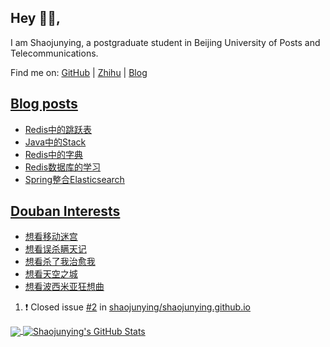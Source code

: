 ## Hey 👋🏻,

I am Shaojunying, a postgraduate student in Beijing University of Posts and Telecommunications.

Find me on: [GitHub](https://github.com/shaojunying) | [Zhihu](https://www.zhihu.com/people/shaojunying) | [Blog](https://shaojunying.github.io/)

## <a href="https://shaojunying.github.io/" target="_blank">Blog posts</a>
<!-- BLOG-POST-LIST:START -->
- [Redis中的跳跃表](https://shaojunying.github.io/2020/10/28/Redis%E4%B8%AD%E7%9A%84%E8%B7%B3%E8%B7%83%E8%A1%A8/)
- [Java中的Stack](https://shaojunying.github.io/2020/10/28/Java%E4%B8%AD%E7%9A%84Stack/)
- [Redis中的字典](https://shaojunying.github.io/2020/10/27/Redis%E4%B8%AD%E5%AD%97%E5%85%B8%E7%9A%84%E5%AE%9E%E7%8E%B0/)
- [Redis数据库的学习](https://shaojunying.github.io/2020/10/25/Redis%E6%95%B0%E6%8D%AE%E5%BA%93%E7%9A%84%E5%AD%A6%E4%B9%A0/)
- [Spring整合Elasticsearch](https://shaojunying.github.io/2020/10/19/Spring%E6%95%B4%E5%90%88Elasticsearch/)
<!-- BLOG-POST-LIST:END -->

## <a href="https://www.douban.com/people/155360876/" target="_blank">Douban Interests</a>
<!-- douban:START -->
- [想看移动迷宫](http://movie.douban.com/subject/21349345/)
- [想看误杀瞒天记](http://movie.douban.com/subject/26419637/)
- [想看杀了我治愈我](http://movie.douban.com/subject/25994747/)
- [想看天空之城](http://movie.douban.com/subject/30304087/)
- [想看波西米亚狂想曲](http://movie.douban.com/subject/5300054/)
<!-- douban:END -->

<!--START_SECTION:activity-->
1. ❗️ Closed issue [#2](https://github.com/shaojunying/shaojunying.github.io/issues/2) in [shaojunying/shaojunying.github.io](https://github.com/shaojunying/shaojunying.github.io)
<!--END_SECTION:activity-->


<a href="https://github.com/shaojunying">
  <img align="center" src="https://github-readme-stats.codestackr.vercel.app/api/top-langs/?username=shaojunying&hide=css,html" />
</a>

<a href="https://github.com/shaojunying">
  <img align="center" src="https://github-readme-stats.codestackr.vercel.app/api?username=shaojunying&show_icons=true" alt="Shaojunying's GitHub Stats" />
</a>
